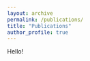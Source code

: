 ```yaml
---
layout: archive
permalink: /publications/
title: "Publications"
author_profile: true
---
```


Hello!
